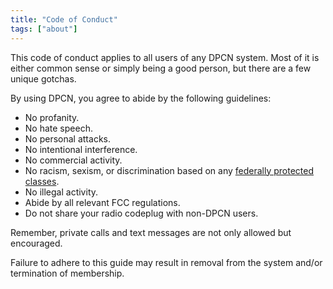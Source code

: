 ```yaml
---
title: "Code of Conduct"
tags: ["about"]
---
```


This code of conduct applies to all users of any DPCN system. Most of it is either common sense or simply being a good person, but there are a few unique gotchas.

<!--more-->

By using DPCN, you agree to abide by the following guidelines:

* No profanity.
* No hate speech.
* No personal attacks.
* No intentional interference.
* No commercial activity.
* No racism, sexism, or discrimination based on any [federally protected classes](https://en.wikipedia.org/wiki/Protected_group).
* No illegal activity.
* Abide by all relevant FCC regulations.
* Do not share your radio codeplug with non-DPCN users.

Remember, private calls and text messages are not only allowed but encouraged.

Failure to adhere to this guide may result in removal from the system and/or termination of membership.